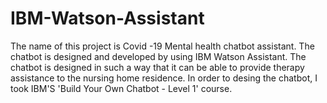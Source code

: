 # IBM-Watson-Assistant 
The name of this project is Covid -19 Mental health chatbot assistant.
The chatbot is designed and developed by using IBM Watson Assistant. The chatbot is designed in such a way that it can be able to provide therapy assistance to the nursing home residence. 
In order to desing the chatbot, I took IBM'S 'Build Your Own Chatbot - Level 1' course.


